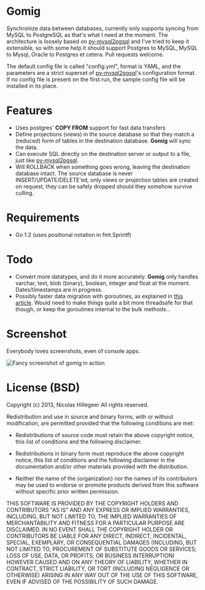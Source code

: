 Gomig
=====

Synchronize data between databases, currently only supports syncing from
MySQL to PostgreSQL as that's what I need at the moment. The
architecture is loosely based on
[py-mysql2pgsql](https://github.com/philipsoutham/py-mysql2pgsql/) and
I've tried to keep it extensible, so with some help it should support
Postgres to MySQL, MySQL to Mysql, Oracle to Postgres et cetera.  Pull
requests welcome.

The default config file is called "config.yml", format is YAML,
and the parameters are a strict superset of
[py-mysql2pgsql](https://github.com/philipsoutham/py-mysql2pgsql/)'s
configuration format. If no config file is present on the first run, the
sample config file will be installed in its place.

Features
========
- Uses postgres' **COPY FROM** support for fast data transfers
- Define projections (views) in the source database so that they match a
  (reduced) form of tables in the destination database. **Gomig** will
  sync the data.
- Can execute SQL directly on the destination server or output to a
  file, just like
  [py-mysql2pgsql](https://github.com/philipsoutham/py-mysql2pgsql/).
- Will ROLLBACK when something goes wrong, leaving the destination
  database intact. The source database is never INSERT/UPDATE/DELETE'ed,
  only views or projection tables are created on request, they can be
  safely dropped should they somehow survive culling.

Requirements
============
- Go 1.2 (uses positional notation in fmt.Sprintf)

Todo
====
- Convert more datatypes, and do it more accurately. **Gomig** only
  handles varchar, text, blob (binary), boolean, integer and float at
  the moment. Dates/timestamps are in progress.
- Possibly faster data migration with goroutines, as explained in [this
  article](http://www.acloudtree.com/how-to-shove-data-into-postgres-using-goroutinesgophers-and-golang/).
  Would need to make things quite a bit more threadsafe for that though,
  or keep the goroutines internal to the bulk methods...

Screenshot
==========

Everybody loves screenshots, even of console apps.

![Fancy screenshot of gomig in action](http://aktau.github.io/gomig/images/screen-0.4.0-1.png)

License (BSD)
======================

Copyright (c) 2013, Nicolas Hillegeer
All rights reserved.

Redistribution and use in source and binary forms, with or without modification,
are permitted provided that the following conditions are met:

* Redistributions of source code must retain the above copyright notice, this
  list of conditions and the following disclaimer.

* Redistributions in binary form must reproduce the above copyright notice, this
  list of conditions and the following disclaimer in the documentation and/or
  other materials provided with the distribution.

* Neither the name of the {organization} nor the names of its
  contributors may be used to endorse or promote products derived from
  this software without specific prior written permission.

THIS SOFTWARE IS PROVIDED BY THE COPYRIGHT HOLDERS AND CONTRIBUTORS "AS IS" AND
ANY EXPRESS OR IMPLIED WARRANTIES, INCLUDING, BUT NOT LIMITED TO, THE IMPLIED
WARRANTIES OF MERCHANTABILITY AND FITNESS FOR A PARTICULAR PURPOSE ARE
DISCLAIMED. IN NO EVENT SHALL THE COPYRIGHT HOLDER OR CONTRIBUTORS BE LIABLE FOR
ANY DIRECT, INDIRECT, INCIDENTAL, SPECIAL, EXEMPLARY, OR CONSEQUENTIAL DAMAGES
(INCLUDING, BUT NOT LIMITED TO, PROCUREMENT OF SUBSTITUTE GOODS OR SERVICES;
LOSS OF USE, DATA, OR PROFITS; OR BUSINESS INTERRUPTION) HOWEVER CAUSED AND ON
ANY THEORY OF LIABILITY, WHETHER IN CONTRACT, STRICT LIABILITY, OR TORT
(INCLUDING NEGLIGENCE OR OTHERWISE) ARISING IN ANY WAY OUT OF THE USE OF THIS
SOFTWARE, EVEN IF ADVISED OF THE POSSIBILITY OF SUCH DAMAGE.
